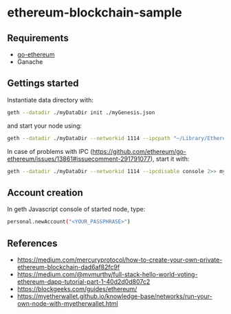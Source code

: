 # ethereum-blockchain-sample

## Requirements
- [go-ethereum](https://github.com/ethereum/go-ethereum/wiki/Building-Ethereum)
- Ganache

## Gettings started

Instantiate data directory with:
```bash
geth --datadir ./myDataDir init ./myGenesis.json
```
and start your node using:
```bash
geth --datadir ./myDataDir --networkid 1114 --ipcpath "~/Library/Ethereum/geth.ipc" console 2>> myEth.log
```

In case of problems with IPC (https://github.com/ethereum/go-ethereum/issues/13861#issuecomment-291791077), start it with:
```bash
geth --datadir ./myDataDir --networkid 1114 --ipcdisable console 2>> myEth.log
```

## Account creation

In geth Javascript console of started node, type:
```bash
personal.newAccount("<YOUR_PASSPHRASE>")
```

## References
- https://medium.com/mercuryprotocol/how-to-create-your-own-private-ethereum-blockchain-dad6af82fc9f
- https://medium.com/@mvmurthy/full-stack-hello-world-voting-ethereum-dapp-tutorial-part-1-40d2d0d807c2
- https://blockgeeks.com/guides/ethereum/
- https://myetherwallet.github.io/knowledge-base/networks/run-your-own-node-with-myetherwallet.html